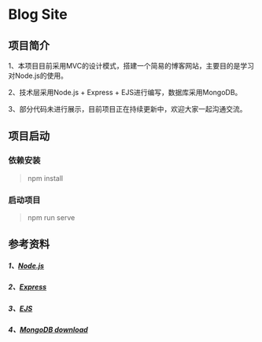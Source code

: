<!--
 * @Author: 陈巧龙
 * @Date: 2024-02-27 21:21:09
 * @LastEditors: Please set LastEditors
 * @LastEditTime: 2024-03-25 19:47:07
 * @FilePath: \Node_Study\README.md
 * @Description: 说明文档
-->
# Blog Site

## 项目简介

1、本项目目前采用MVC的设计模式，搭建一个简易的博客网站，主要目的是学习对Node.js的使用。

2、技术层采用Node.js + Express + EJS进行编写，数据库采用MongoDB。

3、部分代码未进行展示，目前项目正在持续更新中，欢迎大家一起沟通交流。

## 项目启动

### 依赖安装

> npm install

### 启动项目

> npm run serve

## 参考资料

##### 1、[Node.js](https://www.runoob.com/nodejs/nodejs-tutorial.html)

##### 2、[Express](https://nodejs.cn/express/starter/)

##### 3、[EJS](https://ejs.bootcss.com/)

##### 4、[MongoDB download](https://www.mongodb.com/try/download/community)